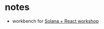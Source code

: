 # notes

- workbench for [Solana + React workshop](https://buildspace.so/p/build-solana-web3-app?action=enroll)